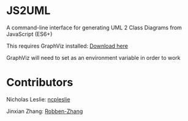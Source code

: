 # JS2UML

A command-line interface for generating UML 2 Class Diagrams from JavaScript (ES6+)



This requires GraphViz installed: [Download here](https://graphviz.org/download/)



GraphViz will need to set as an environment variable in order to work


# Contributors

Nicholas Leslie: [ncpleslie](https://github.com/ncpleslie)


Jinxian Zhang: [Robben-Zhang](https://github.com/Robben-Zhang)